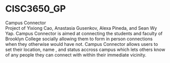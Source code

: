 # CISC3650_GP
Campus Connector
<br>
Project of Yixiong Cao, Anastasia Gusenkov, Alexa Pineda, and Sean Wy Yap. Campus Connector is aimed at connecting the students and faculty of Brooklyn College socially allowing them to form in person connections when they otherwise would have not. Campus Connector allows users to set their location, name , and status accross campus which lets others know of any people they can connect with within their immediate vicinity. 
